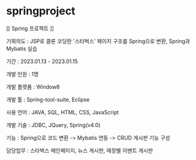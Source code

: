 # springproject
[[ Spring 프로젝트 ]]

기획의도 : JSP로 클론 코딩한 '스타벅스' 페이지 구조를 Spring으로 변환, Spring과 Mybatis 실습

기간 : 2023.01.13 - 2023.01.15

개발 인원 : 1명

개발 플랫폼 : Window8

개발 툴 : Spring-tool-suite, Eclipse

사용 언어 : JAVA, SQL, HTML, CSS, JavaScript

개발 기술 : JDBC, JQuery, Spring(v4.0)

기능 : Spring으로 코드 변환 -> Mybatis 연동 -> CRUD 게시판 기능 구성

담당업무 : 스타벅스 메인페이지, 뉴스 게시판, 매장별 이벤트 게시판 
